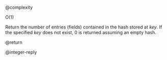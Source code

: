 @complexity

O(1)


Return the number of entries (fields) contained in the hash stored at _key_. If the specified _key_ does not exist, 0 is returned assuming an empty hash.

@return

@integer-reply



[1]: /p/redis/wiki/ReplyTypes
